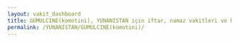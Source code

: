```yaml
---
layout: vakit_dashboard
title: GUMULCINE(komotini), YUNANISTAN için iftar, namaz vakitleri ve hava durumu - ilçe/eyalet seç
permalink: /YUNANISTAN/GUMULCINE(komotini)/
---
```


<script type="text/javascript">
  var GLOBAL_COUNTRY = 'YUNANISTAN';
  var GLOBAL_CITY = 'GUMULCINE(komotini)';
  var GLOBAL_STATE = '';
  var lat = 72;
  var lon = 21;
</script>
